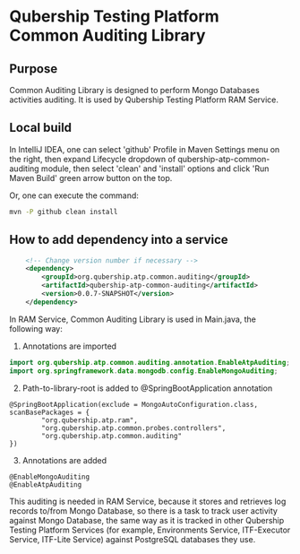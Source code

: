 # Qubership Testing Platform Common Auditing Library

## Purpose
Common Auditing Library is designed to perform Mongo Databases activities auditing.
It is used by Qubership Testing Platform RAM Service.

## Local build

In IntelliJ IDEA, one can select 'github' Profile in Maven Settings menu on the right, then expand Lifecycle dropdown of qubership-atp-common-auditing module, then select 'clean' and 'install' options and click 'Run Maven Build' green arrow button on the top.

Or, one can execute the command:
```bash
mvn -P github clean install
```

## How to add dependency into a service
```xml
    <!-- Change version number if necessary -->
    <dependency>
        <groupId>org.qubership.atp.common.auditing</groupId>
        <artifactId>qubership-atp-common-auditing</artifactId>
        <version>0.0.7-SNAPSHOT</version>
    </dependency>
```

In RAM Service, Common Auditing Library is used in Main.java, the following way:
1. Annotations are imported
```java
import org.qubership.atp.common.auditing.annotation.EnableAtpAuditing;
import org.springframework.data.mongodb.config.EnableMongoAuditing;
```

2. Path-to-library-root is added to @SpringBootApplication annotation
```text
@SpringBootApplication(exclude = MongoAutoConfiguration.class, scanBasePackages = {
        "org.qubership.atp.ram",
        "org.qubership.atp.common.probes.controllers",
        "org.qubership.atp.common.auditing"
})
```

3. Annotations are added
```text
@EnableMongoAuditing
@EnableAtpAuditing
```

This auditing is needed in RAM Service, because it stores and retrieves log records to/from Mongo Database,
so there is a task to track user activity against Mongo Database, the same way as it is tracked in other Qubership
Testing Platform Services (for example, Environments Service, ITF-Executor Service, ITF-Lite Service) against
PostgreSQL databases they use.